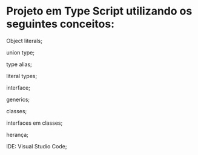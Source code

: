 # Projeto em Type Script utilizando os seguintes conceitos:

Object literals;

union type;

type alias; 

literal types; 

interface;

generics;

classes;

interfaces em classes; 

herança;

IDE: Visual Studio Code;


